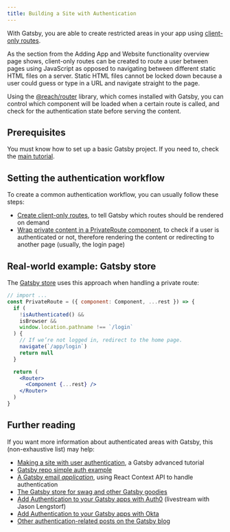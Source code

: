 ```yaml
---
title: Building a Site with Authentication
---
```


With Gatsby, you are able to create restricted areas in your app using [client-only routes](/docs/building-apps-with-gatsby/#client-only-routes).

<!-- include link to overview page diagram once PR is merged -->

As the section from the Adding App and Website functionality overview page shows, client-only routes can be created to route a user between pages using JavaScript as opposed to navigating between different static HTML files on a server. Static HTML files cannot be locked down because a user could guess or type in a URL and navigate straight to the page.

Using the [@reach/router](https://reach.tech/router/) library, which comes
installed with Gatsby, you can control which component will be loaded when a
certain route is called, and check for the authentication state before serving
the content.

## Prerequisites

You must know how to set up a basic Gatsby project. If you need to, check the
[main tutorial](/tutorial).

## Setting the authentication workflow

To create a common authentication workflow, you can usually follow these steps:

- [Create client-only routes](/tutorial/authentication-tutorial/#creating-client-only-routes),
  to tell Gatsby which routes should be rendered on demand
- [Wrap private content in a PrivateRoute component](/tutorial/authentication-tutorial/#controlling-private-routes),
  to check if a user is authenticated or not, therefore rendering the content or
  redirecting to another page (usually, the login page)

## Real-world example: Gatsby store

The [Gatsby store](https://github.com/gatsbyjs/store.gatsbyjs.org) uses this
approach when handling a private route:

```jsx
// import ...
const PrivateRoute = ({ component: Component, ...rest }) => {
  if (
    !isAuthenticated() &&
    isBrowser &&
    window.location.pathname !== `/login`
  ) {
    // If we’re not logged in, redirect to the home page.
    navigate(`/app/login`)
    return null
  }

  return (
    <Router>
      <Component {...rest} />
    </Router>
  )
}
```

## Further reading

If you want more information about authenticated areas with Gatsby, this (non-exhaustive list) may help:

- [Making a site with user authentication](/tutorial/authentication-tutorial), a Gatsby advanced tutorial
- [Gatsby repo simple auth example](https://github.com/gatsbyjs/gatsby/tree/master/examples/simple-auth)
- [A Gatsby email _application_](https://github.com/DSchau/gatsby-mail), using React Context API to handle authentication
- [The Gatsby store for swag and other Gatsby goodies](https://github.com/gatsbyjs/store.gatsbyjs.org)
- [Add Authentication to your Gatsby apps with Auth0](/blog/2019-03-21-add-auth0-to-gatsby-livestream/) (livestream with Jason Lengstorf)
- [Add Authentication to your Gatsby apps with Okta](https://www.youtube.com/watch?v=7b1iKuFWVSw&t=9s)
- [Other authentication-related posts on the Gatsby blog](/blog/tags/authentication/)
